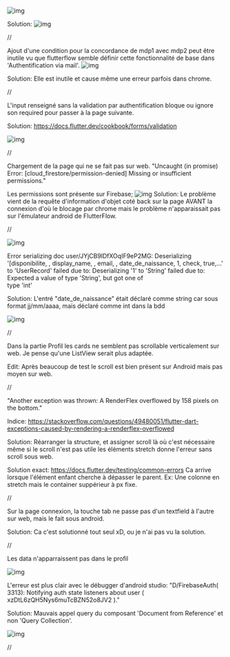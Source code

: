 ![img](https://i.imgur.com/NySdimn.png)

Solution: 
![img](https://i.imgur.com/iVrbLgS.png)

//

Ajout d'une condition pour la concordance de mdp1 avec mdp2 peut être inutile vu que flutterflow semble définir cette fonctionnalité de base dans 'Authentification via mail'.
![img](https://i.imgur.com/jANIeMW.png)

Solution: Elle est inutile et cause même une erreur parfois dans chrome.

//

L'input renseigné sans la validation par authentification bloque ou ignore son required pour passer à la page suivante.

Solution: 
https://docs.flutter.dev/cookbook/forms/validation

![img](https://i.imgur.com/hChknCJ.png)

//

Chargement de la page qui ne se fait pas sur web.
"Uncaught (in promise) Error: [cloud_firestore/permission-denied] Missing or insufficient permissions."

Les permissions sont présente sur Firebase; 
![img](https://i.imgur.com/9FimkuQ.png)
Solution: Le problème vient de la requête d'information d'objet coté back sur la page AVANT la connexion d'où le blocage par chrome mais le problème n'apparaissait pas sur l'émulateur android de FlutterFlow.

//

![img](https://i.imgur.com/epQLWAf.png)

Error serializing doc user/JYjCB9lDfXOqIF9eP2MG:
Deserializing '[disponibilite, , display_name, , email, , date_de_naissance, 1, check, true,...' to 'UserRecord' failed due to: Deserializing '1' to 'String' failed due to: Expected a value of type 'String', but got one of   
type 'int'

Solution: L'entré "date_de_naissance" était déclaré comme string car sous format jj/mm/aaaa, mais déclaré comme int dans la bdd

![img](https://i.imgur.com/tH5IR5v.png)

//

Dans la partie Profil les cards ne semblent pas scrollable verticalement sur web.
Je pense qu'une ListView serait plus adaptée.

Edit: Après beaucoup de test le scroll est bien présent sur Android mais pas moyen sur web.

//

"Another exception was thrown: A RenderFlex overflowed by 158 pixels on the bottom."

Indice: https://stackoverflow.com/questions/49480051/flutter-dart-exceptions-caused-by-rendering-a-renderflex-overflowed

Solution: Réarranger la structure, et assigner scroll là où c'est nécessaire même si le scroll n'est pas utile les éléments stretch donne l'erreur sans scroll sous web.

Solution exact: https://docs.flutter.dev/testing/common-errors
Ca arrive lorsque l'élément enfant cherche à dépasser le parent.
Ex: Une colonne en stretch mais le container suppérieur à px fixe.

//

Sur la page connexion, la touche tab ne passe pas d'un textfield à l'autre sur web, mais le fait sous android.

Solution: Ca c'est solutionné tout seul xD, ou je n'ai pas vu la solution.

//

Les data n'apparraissent pas dans le profil

![img](https://i.imgur.com/TKlST5Q.png)

L'erreur est plus clair avec le débugger d'android studio: "D/FirebaseAuth( 3313): Notifying auth state listeners about user ( xzDtL6zQH5Nys6muTcBZN52o8JV2 )."

Solution: Mauvais appel query du composant 'Document from Reference' et non 'Query Collection'.

![img](https://i.imgur.com/KfT5y4j.png)

//











